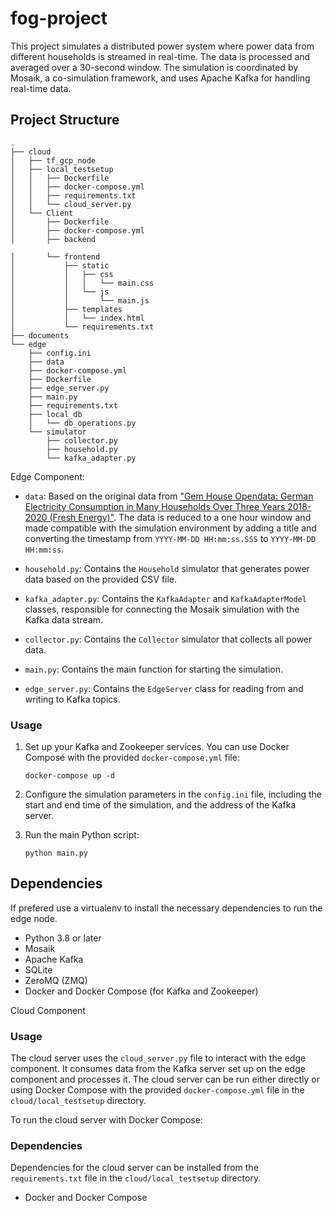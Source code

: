 # fog-project

This project simulates a distributed power system where power data from
different households is streamed in real-time. The data is processed and
averaged over a 30-second window. The simulation is coordinated by Mosaik, a
co-simulation framework, and uses Apache Kafka for handling real-time data.

## Project Structure

```
.
├── cloud
│   ├── tf_gcp_node
│   ├── local_testsetup
│   │   ├── Dockerfile
│   │   ├── docker-compose.yml
│   │   ├── requirements.txt
│   │   └── cloud_server.py
│   └── Client
│       ├── Dockerfile
│       ├── docker-compose.yml
│       ├── backend
        
│       └── frontend
│           ├── static
│           │   ├── css
│           │   │   └── main.css
│           │   └── js
│           │       └── main.js
│           ├── templates
│           │   └── index.html
│           └── requirements.txt
├── documents
└── edge
    ├── config.ini
    ├── data
    ├── docker-compose.yml
    ├── Dockerfile
    ├── edge_server.py
    ├── main.py
    ├── requirements.txt
    ├── local_db
    │   └── db_operations.py
    └── simulator
        ├── collector.py
        ├── household.py
        └── kafka_adapter.py

```

Edge Component:

- `data`: Based on the original data from ["Gem House Opendata: German Electricity Consumption in Many Households Over Three Years 2018-2020 (Fresh Energy)"](https://ieee-dataport.org/node/4576/). The data is reduced to a one hour window and made compatible with the simulation environment by adding a title and converting the timestamp from `YYYY-MM-DD HH:mm:ss.SSS` to `YYYY-MM-DD HH:mm:ss`.

- `household.py`: Contains the `Household` simulator that generates power data based on the provided CSV file.
- `kafka_adapter.py`: Contains the `KafkaAdapter` and `KafkaAdapterModel` classes, responsible for connecting the Mosaik simulation with the Kafka data stream.
- `collector.py`: Contains the `Collector` simulator that collects all power data.
- `main.py`: Contains the main function for starting the simulation.
- `edge_server.py`: Contains the `EdgeServer` class for reading from and writing to Kafka topics.

### Usage

1. Set up your Kafka and Zookeeper services. You can use Docker Compose with the provided `docker-compose.yml` file:

    ```
    docker-compose up -d
    ```

2. Configure the simulation parameters in the `config.ini` file, including the start and end time of the simulation, and the address of the Kafka server.

3. Run the main Python script:

    ```
    python main.py
    ```

## Dependencies

If prefered use a virtualenv to install the necessary dependencies to run the edge node.

- Python 3.8 or later
- Mosaik
- Apache Kafka
- SQLite
- ZeroMQ (ZMQ)
- Docker and Docker Compose (for Kafka and Zookeeper)

Cloud Component

### Usage

The cloud server uses the `cloud_server.py` file to interact with the edge component. It consumes data from the Kafka server set up on the edge component and processes it. The cloud server can be run either directly or using Docker Compose with the provided `docker-compose.yml` file in the `cloud/local_testsetup` directory.

To run the cloud server with Docker Compose:

### Dependencies

Dependencies for the cloud server can be installed from the `requirements.txt` file in the `cloud/local_testsetup` directory.

- Docker and Docker Compose